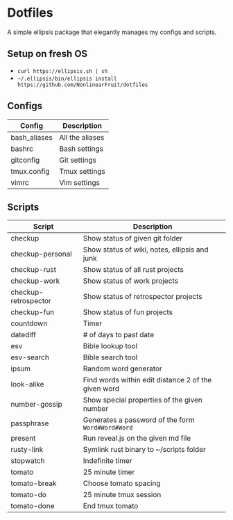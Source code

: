 # Dotfiles

A simple ellipsis package that elegantly manages my configs and scripts.

## Setup on fresh OS

- `curl https://ellipsis.sh | sh`
- `~/.ellipsis/bin/ellipsis install https://github.com/NonlinearFruit/dotfiles`

## Configs

| Config       | Description     |
| ---          | ---             |
| bash_aliases | All the aliases |
| bashrc       | Bash settings   |
| gitconfig    | Git settings    |
| tmux.config  | Tmux settings   |
| vimrc        | Vim settings    |

## Scripts

| Script               | Description                                         |
| ---                  | ---                                                 |
| checkup              | Show status of given git folder                     |
| checkup-personal     | Show status of wiki, notes, ellipsis and junk       |
| checkup-rust         | Show status of all rust projects                    |
| checkup-work         | Show status of work projects                        |
| checkup-retrospector | Show status of retrospector projects                |
| checkup-fun          | Show status of fun projects                         |
| countdown            | Timer                                               |
| datediff             | # of days to past date                              |
| esv                  | Bible lookup tool                                   |
| esv-search           | Bible search tool                                   |
| ipsum                | Random word generator                               |
| look-alike           | Find words within edit distance 2 of the given word |
| number-gossip        | Show special properties of the given number         |
| passphrase           | Generates a password of the form `Word#Word#Word`   |
| present              | Run reveal.js on the given md file                  |
| rusty-link           | Symlink rust binary to ~/scripts folder             |
| stopwatch            | Indefinite timer                                    |
| tomato               | 25 minute timer                                     |
| tomato-break         | Choose tomato spacing                               |
| tomato-do            | 25 minute tmux session                              |
| tomato-done          | End tmux tomato                                     |
